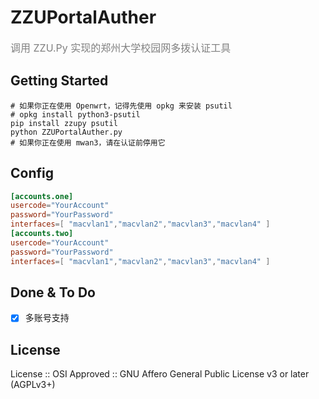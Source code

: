 # ZZUPortalAuther
<font color=gray size=3>调用 ZZU.Py 实现的郑州大学校园网多拨认证工具</font>

## Getting Started

```shell
# 如果你正在使用 Openwrt，记得先使用 opkg 来安装 psutil
# opkg install python3-psutil
pip install zzupy psutil
python ZZUPortalAuther.py
# 如果你正在使用 mwan3，请在认证前停用它
```

## Config

```toml
[accounts.one]
usercode="YourAccount"
password="YourPassword"
interfaces=[ "macvlan1","macvlan2","macvlan3","macvlan4" ]
[accounts.two]
usercode="YourAccount"
password="YourPassword"
interfaces=[ "macvlan1","macvlan2","macvlan3","macvlan4" ]
```
## Done & To Do

- [x] 多账号支持

## License

License :: OSI Approved :: GNU Affero General Public License v3 or later (AGPLv3+)